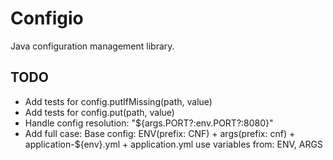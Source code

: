 # Configio

Java configuration management library.

## TODO
- Add tests for config.putIfMissing(path, value)
- Add tests for config.put(path, value)
- Handle config resolution: "${args.PORT?:env.PORT?:8080}"
- Add full case:
  Base config: ENV(prefix: CNF) + args(prefix: cnf) + application-${env}.yml + application.yml
  use variables from: ENV, ARGS